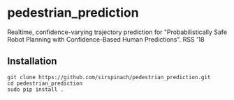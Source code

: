 # pedestrian_prediction
Realtime, confidence-varying trajectory prediction for "Probabilistically Safe Robot Planning with Confidence-Based Human Predictions". RSS '18

## Installation
```
git clone https://github.com/sirspinach/pedestrian_prediction.git
cd pedestrian_prediction
sudo pip install .
```
